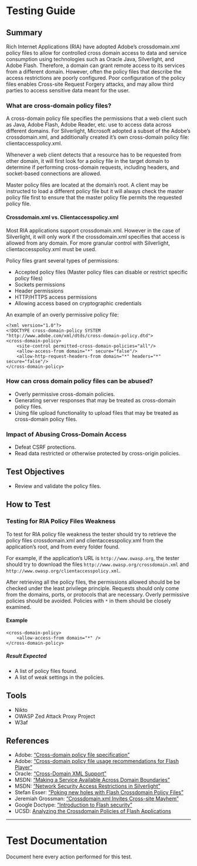 # Testing Guide

## Summary

Rich Internet Applications (RIA) have adopted Adobe’s crossdomain.xml policy files to allow for controlled cross domain access to data and service consumption using technologies such as Oracle Java, Silverlight, and Adobe Flash. Therefore, a domain can grant remote access to its services from a different domain. However, often the policy files that describe the access restrictions are poorly configured. Poor configuration of the policy files enables Cross-site Request Forgery attacks, and may allow third parties to access sensitive data meant for the user.

### What are cross-domain policy files?

A cross-domain policy file specifies the permissions that a web client such as Java, Adobe Flash, Adobe Reader, etc. use to access data across different domains. For Silverlight, Microsoft adopted a subset of the Adobe’s crossdomain.xml, and additionally created it’s own cross-domain policy file: clientaccesspolicy.xml.

Whenever a web client detects that a resource has to be requested from other domain, it will first look for a policy file in the target domain to determine if performing cross-domain requests, including headers, and socket-based connections are allowed.

Master policy files are located at the domain’s root. A client may be instructed to load a different policy file but it will always check the master policy file first to ensure that the master policy file permits the requested policy file.

#### Crossdomain.xml vs. Clientaccesspolicy.xml

Most RIA applications support crossdomain.xml. However in the case of Silverlight, it will only work if the crossdomain.xml specifies that access is allowed from any domain. For more granular control with Silverlight, clientaccesspolicy.xml must be used.

Policy files grant several types of permissions:

-   Accepted policy files (Master policy files can disable or restrict specific policy files)
-   Sockets permissions
-   Header permissions
-   HTTP/HTTPS access permissions
-   Allowing access based on cryptographic credentials

An example of an overly permissive policy file:

```
<?xml version="1.0"?>
<!DOCTYPE cross-domain-policy SYSTEM
"http://www.adobe.com/xml/dtds/cross-domain-policy.dtd">
<cross-domain-policy>
    <site-control permitted-cross-domain-policies="all"/>
    <allow-access-from domain="*" secure="false"/>
    <allow-http-request-headers-from domain="*" headers="*" secure="false"/>
</cross-domain-policy>
```

### How can cross domain policy files can be abused?

-   Overly permissive cross-domain policies.
-   Generating server responses that may be treated as cross-domain policy files.
-   Using file upload functionality to upload files that may be treated as cross-domain policy files.

### Impact of Abusing Cross-Domain Access

-   Defeat CSRF protections.
-   Read data restricted or otherwise protected by cross-origin policies.

## Test Objectives

-   Review and validate the policy files.

## How to Test

### Testing for RIA Policy Files Weakness

To test for RIA policy file weakness the tester should try to retrieve the policy files crossdomain.xml and clientaccesspolicy.xml from the application’s root, and from every folder found.

For example, if the application’s URL is `http://www.owasp.org`, the tester should try to download the files `http://www.owasp.org/crossdomain.xml` and `http://www.owasp.org/clientaccesspolicy.xml`.

After retrieving all the policy files, the permissions allowed should be be checked under the least privilege principle. Requests should only come from the domains, ports, or protocols that are necessary. Overly permissive policies should be avoided. Policies with `*` in them should be closely examined.

#### Example

```
<cross-domain-policy>
    <allow-access-from domain="*" />
</cross-domain-policy>
```

##### Result Expected

-   A list of policy files found.
-   A list of weak settings in the policies.

## Tools

-   Nikto
-   OWASP Zed Attack Proxy Project
-   W3af

## References

-   Adobe: [“Cross-domain policy file specification”](https://www.adobe.com/devnet/articles/crossdomain_policy_file_spec.html)
-   Adobe: [“Cross-domain policy file usage recommendations for Flash Player”](https://www.adobe.com/devnet/flashplayer/articles/cross_domain_policy.html)
-   Oracle: [“Cross-Domain XML Support”](http://www.oracle.com/technetwork/java/javase/plugin2-142482.html#CROSSDOMAINXML)
-   MSDN: [“Making a Service Available Across Domain Boundaries”](https://msdn.microsoft.com/en-us/library/cc197955(v=vs.95).aspx)
-   MSDN: [“Network Security Access Restrictions in Silverlight”](https://msdn.microsoft.com/en-us/library/cc645032(v=vs.95).aspx)
-   Stefan Esser: [“Poking new holes with Flash Crossdomain Policy Files”](http://www.hardened-php.net/library/poking_new_holes_with_flash_crossdomain_policy_files.html)
-   Jeremiah Grossman: [“Crossdomain.xml Invites Cross-site Mayhem”](https://jeremiahgrossman.blogspot.com/2008/05/crossdomainxml-invites-cross-site.html)
-   Google Doctype: [“Introduction to Flash security”](https://code.google.com/p/doctype-mirror/wiki/ArticleFlashSecurity)
-   UCSD: [Analyzing the Crossdomain Policies of Flash Applications](https://cseweb.ucsd.edu/~hovav/dist/crossdomain.pdf)

---

# Test Documentation

Document here every action performed for this test.
